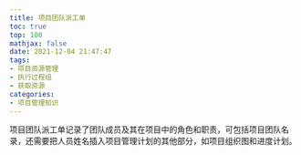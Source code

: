 ```yaml
---
title: 项目团队派工单
toc: true
top: 100
mathjax: false
date: 2021-12-04 21:47:47
tags:
- 项目资源管理
- 执行过程组
- 获取资源
categories:
- 项目管理知识
---
```

项目团队派工单记录了团队成员及其在项目中的角色和职责，可包括项目团队名录，还需要把人员姓名插入项目管理计划的其他部分，如项目组织图和进度计划。
